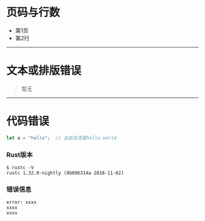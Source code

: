 # 页码与行数

- 第1页
- 第2行

---

# 文本或排版错误

> 暂无

---

# 代码错误

```rust
let a = "hello";  // 此处应该是hello world
```
### Rust版本

```
$ rustc -V
rustc 1.32.0-nightly (8b096314a 2018-11-02)
```

### 错误信息

```language
error: xxxx
xxxx
xxxx
```

